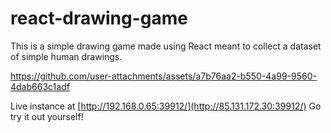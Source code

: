 # react-drawing-game

This is a simple drawing game made using React meant to collect a dataset of simple human drawings.

https://github.com/user-attachments/assets/a7b76aa2-b550-4a99-9560-4dab663c1adf

Live instance at [http://192.168.0.65:39912/](http://85.131.172.30:39912/)
Go try it out yourself!
